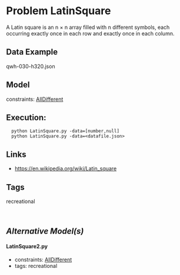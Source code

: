 # Problem LatinSquare

A Latin square is an n × n array filled with n different symbols, each occurring exactly once in each row and exactly once in each column.

## Data Example
  qwh-030-h320.json

## Model
  constraints: [AllDifferent](http://pycsp.org/documentation/constraints/AllDifferent)

## Execution:
```
  python LatinSquare.py -data=[number,null]
  python LatinSquare.py -data=<datafile.json>
```

## Links
 - https://en.wikipedia.org/wiki/Latin_square

## Tags
  recreational

<br />

## _Alternative Model(s)_

#### LatinSquare2.py
 - constraints: [AllDifferent](http://pycsp.org/documentation/constraints/AllDifferent)
 - tags: recreational
